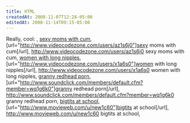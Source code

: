 ```yaml
---
title: HTML
createdAt: 2008-11-07T12:28-05:00
editedAt: 2008-11-14T09:15-05:00
---
```


Really, cool: , <a href="http://www.videocodezone.com/users/az1s6j0">sexy moms with cum</a>, [url="http://www.videocodezone.com/users/az1s6j0"]sexy moms with cum[/url], http://www.videocodezone.com/users/az1s6j0 sexy moms with cum, <a href="http://www.videocodezone.com/users/x1a6s0">women with long nipples</a>, [url="http://www.videocodezone.com/users/x1a6s0"]women with long nipples[/url], http://www.videocodezone.com/users/x1a6s0 women with long nipples, <a href="http://www.soundclick.com/members/default.cfm?member=wq1g6k0">granny redhead porn</a>, [url="http://www.soundclick.com/members/default.cfm?member=wq1g6k0"]granny redhead porn[/url], http://www.soundclick.com/members/default.cfm?member=wq1g6k0 granny redhead porn, <a href="http://www.movieweb.com/u/new1c60">bigtits at school</a>, [url="http://www.movieweb.com/u/new1c60"]bigtits at school[/url], http://www.movieweb.com/u/new1c60 bigtits at school, 

